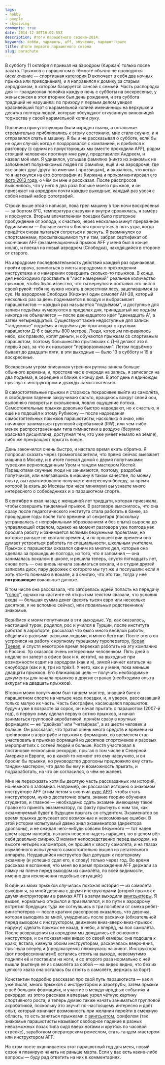 ```yaml
---
tags:
- hobby
- people
- skydiving
comments: true
date: 2014-12-30T16:02:55Z
description: Итоги парашютного сезона-2014.
keywords: хобби, парашюты, aff, обучение, парашют-крыло
title: Итоги первого парашютного сезона
slug: parachute
---
```


В субботу 11 октября я приехал на аэродром (Киржач) только после заката. Прыжков с парашютом в тёмноте обычно не проводится (исключение — спортивная [категория](http://www.spkirbis.narod.ru/refbook/opp96.htm) D включает в себя два ночных прыжка или приводнения), и я направился к домику за старым аэродромом, в котором базируется сэнсэй с семьёй. Часть распорядка дня — грандиозная попойка каждую ночь с субботы на воскресенье, у жены сэнсея в этот вторник был день рождения, и эта суббота традиций не нарушила: по приходу я первым делом увидел красивейший торт с карамельной копией именинницы на верхушке и десятка полтора людей, которые обсуждают откусанную виновницей торжества у своей карамельной копии руку.

<!--more-->

Половина присутствующих были изрядно пьяны, а остальные стремительно приближались к этому состоянию, мне стало скучно, и я отправился спать в машину. Я бы и не рассказывал о субботе, если бы не один случай: когда я поздоровался с компанией, и прибился к разговору (с одним из приуствующих мы вместе проходили AFF), рядом стоящий человечек протянул мне руку, представился Андреем, и назвал моё имя. Я удивился, услышав фамилию (никто из знакомых не запоминает полузнакомых людей по фамилии, ещё и на аэродроме, где все знают друг друга по именам \ прозвищам), и оказалось, что когда-то я наткнулся на его фотографии из Киржача и прокомментировал [его фото 2013 года](https://yadi.sk/a/prnEb_h83YY8q2), о чём он мне и рассказал. После расспросов выяснилось, что у него в два раза больше моего прыжков, и он приезжает на аэродром почти каждые выходные, каждый раз увозя с собой новый набор фотографий.

Строки выше этой я написал, пока грел машину в три ночи воскресенья — за бортом 8°C, температура снаружи и внутри сровнялась, я замёрз и проснулся. Вторым впечатлением поездки было повторное пробуждение от холода, к счастью, через несколько минут прерванное будильником — больше всего я боялся проснуться в пять утра, когда придётся снова пытаться согреться и заснуть. Я разминулся со спортсменами, просыпающимися тут и там, забрал сертификат об окончании AFF (экзаменационный прыжок AFF у меня был в конце июля), и поехал на новый аэродром (Слободка), находящийся в стороне от старого.

На аэродроме последовательность действий каждый раз одинаковая: пройти врача, записаться в листы аэродрома о прохождении инструктажа и о намерении совершить сколько-то прыжков. В конце дня необходимо проставить в "лист намерений" реальное количество прыжков, чтобы было известно, что ты вернулся и поставил это число своей рукой: тебя не нужно искать в окрестном лесу, зацепившимся за сук. На аэродроме Слободка (Киржач) один самолёт АН-28, который несколько раз за день поднимается в воздух и выбрасывает парашютистов — каждый раз называется "подъёмом", и доступные для записи подъёмы нумеруются в пределах дня, тринадцатый же подъём никогда не объявляется — после двенадцатого идёт "двенадцать А", а затем четырнадцатый. Существуют также недоступные для записи "тандемные" подъёмы и подъёмы для прыгающих с круглым парашютом Д-6 с высоты 800 метров. Люди, которым понравилось небо, как правило, копят деньги, и обучаются прыжкам со спортивным парашютом, поэтому большинство прыгаюших с Д-6 делают это в первый раз, за что их называют "перворазниками". Летом подъёмов бывает до двадцати пяти, в эти выходные — было 13 в субботу и 15 в воскресенье.

Воскресным утром описанная утренняя рутина заняла больше обычного времени, и, простояв час в очереди на запись, я записался на два подъёма, в середине и ближе к концу дня. В этот день я единожды прыгнул с инструктором и дважды самостоятельно.

В самостоятельные прыжки я стараюсь покрасивее выйти из самолёта, в свободном падении закручиваю сальто, вращаюсь вокруг своей оси, выполняю повороты и скольжения, ловлю ощущение потока. Самостоятельные прыжки довольно быстро надоедают, но к счастью, я ещё не подошёл к этому Рубикону — после надоедания самостоятельных прыжков парашютисты, насколько я знаю, или начинают заниматься групповой акробатикой (RW), или чем-либо менее распространённым типа гимнастики в воздухе (безумно красивая дисциплина, доступная тем, кто уже умеет немало на земле), либо же прекращают прыгать вовсе.

День закончился очень быстро, и настало время ехать обратно. Я попросил сказать через громкоговорители, что прямо сейчас выезжает машина в Москву, и в итоге поехал домой с двумя попутчиками: турецким верноподданным Уром и тандем мастером Костей. Парашютами скучные люди не занимаются, поэтому, раздобыв попутчиков, или навязавшись в машину в таком качестве, по моему опыту, вы гарантированно получаете интересную беседу, за время которой (а ехать до Москвы три часа минимум) вы узнаете много интересного о собеседниках и о парашютном спорте.

В сентябре я ехал назад с женщиной лет тридцати, которая приезжала, чтобы совершить тандемный прыжок. В разговоре выяснилось, что она сразу после педагогического института стала работать в банке, за прошедшие годы после того времени от секретаря (поскольку устраивалась с непрофильным образованием и без опыта) выросла до управляющей отделом, однако на момент разговора уже полгода как бросила работу и занимается всякими безумными проектами, на которые раньше не хватало времени, и по прошествии времени она думает устроиться работать по специальности, школьным учителем. Прыжок с парашютом оказался одним из многих дел, которые она сделала за прошедшие полгода, из того, что я запомнил — она занималась вокалом в школе, и решила теперь, спустя пятнадцать лет, снова петь — она вновь начала заниматься вокала, и в студии друзей записала диск, пару дорожек с которого мы тут же и послушали: если я хоть что-то понимаю в вокале, а я считаю, что это так, тогда у неё **потрясающие** вокальные данные.

В том числе она рассказала, что загорелась идеей попасть на передачу "[голос](https://www.1tv.ru/voice)", однако на кастинге ей открытым текстом сказали, что условия входа — большая сумма денег (десять тысяч евро или несколько десятков, я не вспомню сейчас), или *правильные* родственники/знакомые.

Вернёмся к моим попутчикам в эти выходные. Ур, как оказалось, настоящий турок, родился, рос и учился в Турции, после института работал в аэропорте, рассказал что было много весёлой работы, общения с разными-разными людьми, и много беготни. После этого он устроился на работу к крупному турецкому туроператору, [Корал Тревел](http://www.coral.ru/), и спустя некоторое время переехал работать на эту компанию в Россию. Ур оказался очень интересным человечком. Пять дней в неделю он заперт в офисе (как и я, кстати), на выходные при возможности ездит на аэродром (как и я), зимой начнёт кататься на сноуборде (как и я, три из трёх!). У него, как и у меня, пока меньше двадцати прыжков. Его ближайшая цель — получить необходимые документы для начала прыжков в других странах (необходимо опыта аккурат на двадцать прыжков).

Вторым моим попутчиком был тандем-мастер, знавший баек о парашютном спорте на четыре часа поездки, и, я уверен, рассказавший только малую их часть. Часть биографии, касающаяся парашютов: будучи уже в возрасте за сорок, он начал прыгать с парашютом (2007-й год), в первую зиму сделал первую сотню прыжков, и начал заниматься групповой акробатикой, причём сразу в крупных формациях — не "двойках" или "четвёрках", а из шести человек и больше. Он рассказал, что тратил очень много средств и времени на тренировки в аэротрубе и прыжки в формациях, со временем стал участвовать в прыжках формаций из десятков спортсменов и разовых мероприятиях с сотней людей и больше. Костя участвовал в постановке нескольких рекордов, прыгал в том числе в Северной Америке и Европе, но в какой-то момент это ему наскучило, и он бросил бы прыжки, но руководство дропзоны предложило ему стать тандем-мастером, что дало бы ему и возможность прыгать, и подзаработать, на что он согласился, о чём не жалеет.

Мне не пересказать хотя бы десятую часть рассказанных им историй, но немного я запомнил. Например, он рассказал историю о знакомом инструкторе AFF (этим летом я окончил [курс AFF](/2014/aff/)): чтобы стать инструктором, нужно достаточно опыта, знание теорию обучения студентов, и главное — необходимо сдать экзамен имеющему такое право его принять экзаменатору, по факту прыгнуть с ним так, как экзаменуемый будет в будущем прыгать со студентом. Экзаменатор во время прыжка допускает все возможные и невозможные ошибки. В этой истории испытуемый давно знал экзаменатора (директора дропзоны), и не ожидал чего-нибудь совсем безумного — тот надел шлем задом наперёд, пытался неверно надеть парашют, но в целом вёл себя довольно смирно. В момент непосредственно перед выходом, на высоте четырёх километров, он прошёл к хвосту самолёта, и на глазах изумлённого испытуемого самостоятельно вышел из летательного аппарата. Неудавшийся инструктор был допущен к повторному экзамену (и успешно сдал его, к слову) только через год. Во время рассказа я вспомнил, что меня во время прохождения AFF держали за лямку на плече перед выходом из самолёта, по всей видимости, именно для исключения подобных ситуаций:)

В один из моих прыжков случилась похожая история — из самолёта выходил я, за мной девочка с двумя инструкторами (второй прыжок с двумя инструкторами в рамках AFF) а затем выходили [вингсьютеры](https://ru.wikipedia.org/wiki/%D0%92%D0%B8%D0%BD%D0%B3%D1%81%D1%8C%D1%8E%D1%82). Я вышел, нормально открылся и приземлился, и по пути к аэродрому встретил бредущих туда же согнувшись в три погибели от смеха ребят-вингстютеров — после кратких расспросов оказалось, что девочка, которая выходила за мной, умудрилась после раскачки (обязательной перед выходом с инструктором, движение вниз-вверх-вниз-прыжок наружу) сделать прыжок не назад, в небо, а вперёд, на пол самолёта. После возвращения на аэродром мы дождались её основного инструктора, и он показал нам видео со своей камеры: она подошла к краю, встала, кивнула обоим инструкторам, раскачалась вверх-вниз, прыгнула вперёд и (предсказуемо) плюхнулась на живот. Инструктора (вот профессионализм!) остались стоять на выходе, невозмутимо подняли её и поставили на ноги, и со второго раза нормально с ней вышли (вытянув её из самолёта за собой — на видео видно, что без их цепкого хвата она осталась бы стоять в самолёте, держась за борт).

Константин подробно рассказал про свой путь парашютиста — как я уже писал, много прыжков с инструктором и аэротрубы, затем прыжки в всё больших формациях, и участие в международных событиях и рекордах: из этого рассказа я впервые узрел чёткую картину спортивного роста, и теперь думаю также начать заниматься групповой акробатикой, поскольку это звучит по-настоящему интересно и даёт опыт, который означает возможность при желании перейти в смежную область, то есть заняться прыжками с [вингсьютом](https://ru.wikipedia.org/wiki/%D0%92%D0%B8%D0%BD%D0%B3%D1%81%D1%8C%D1%8E%D1%82), фрифолом (так знакомые парашютисты называют свободное падение в разных невозможных позах типа сидя вверх ногами и крутясь по часовой стрелке), заработком операторским ремеслом, стать тандем-мастером или инструктором AFF.

На этом посте оканчивается этот парашютный год для меня, новый сезон я планирую начать не раньше марта. Если у вас есть какие-либо вопросы — буду рад ответить на них в комментариях.
